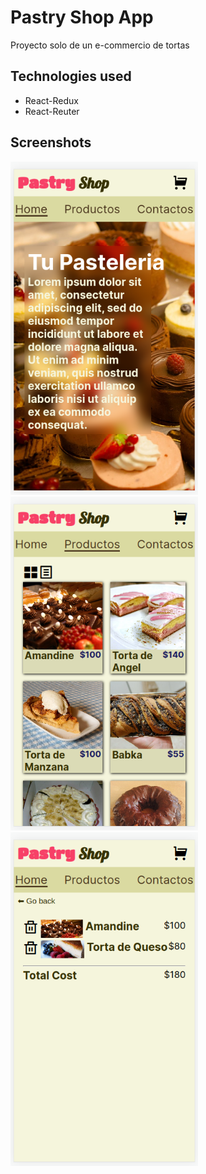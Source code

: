 # Pastry Shop App

Proyecto solo de un e-commercio de tortas

## Technologies used

- React-Redux
- React-Reuter

## Screenshots

<img src="./screenshot_home.png" width="300">
<img src="./screenshot_productos.png" width="300">
<img src="./screenshot_cart.png" width="300">